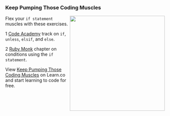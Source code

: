

### Keep Pumping Those Coding Muscles

<img src="https://after-school-assets.s3.amazonaws.com/practice.gif" width="300px" align="right"> Flex your `if statement` muscles with these exercises.

1 [Code Academy](http://www.codecademy.com/glossary/ruby/if-unless-elsif-and-else) track on `if`, `unless`, `elsif`, and `else`.

2 [Ruby Monk](http://rubymonk.com/learning/books/1-ruby-primer/chapters/8-control-structures/lessons/41-conditions-using-the-if-statement) chapter on conditions using the `if statement`.

<p data-visibility='hidden'>View <a href='https://learn.co/lessons/hs-ruby4-stayfresh' title='Keep Pumping Those Coding Muscles'>Keep Pumping Those Coding Muscles</a> on Learn.co and start learning to code for free.</p>
